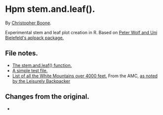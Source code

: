 # Hpm stem.and.leaf(). #

By [Christopher Boone][1].

Experimental stem and leaf plot creation in R. Based on [Peter Wolf and Uni Bielefeld's aplpack package.][2]

## File notes. ##

- [The stem.and.leaf() function.][3]
- [A simple test file.][4]
- [List of all the White Mountains over 4000 feet.][5] From the AMC, [as noted by the Leisurely Backpacker][6]

## Changes from the original. ##

- 


[1]: http://hypsometry.com
[2]: http://cran.r-project.org/web/packages/aplpack/index.html
[3]: http://github.com/cboone/hpm-stem-and-leaf/blob/master/R/stem.and.leaf.R
[4]: http://github.com/cboone/hpm-stem-and-leaf/blob/master/R/test.R
[5]: http://github.com/cboone/hpm-stem-and-leaf/blob/master/data/whites.csv
[6]: http://www.leisurelybackpacker.com/ne4000.shtml
